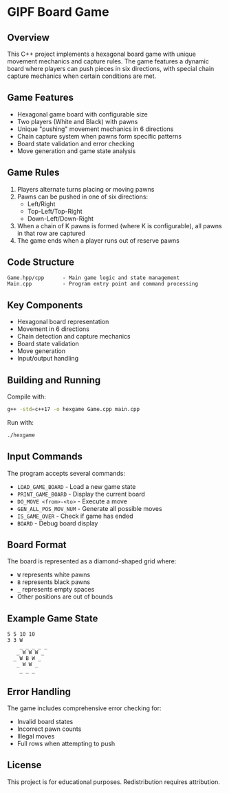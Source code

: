 # GIPF Board Game

## Overview

This C++ project implements a hexagonal board game with unique movement mechanics and capture rules. The game features a dynamic board where players can push pieces in six directions, with special chain capture mechanics when certain conditions are met.

## Game Features

- Hexagonal game board with configurable size
- Two players (White and Black) with pawns
- Unique "pushing" movement mechanics in 6 directions
- Chain capture system when pawns form specific patterns
- Board state validation and error checking
- Move generation and game state analysis

## Game Rules

1. Players alternate turns placing or moving pawns
2. Pawns can be pushed in one of six directions:
   - Left/Right
   - Top-Left/Top-Right
   - Down-Left/Down-Right
3. When a chain of K pawns is formed (where K is configurable), all pawns in that row are captured
4. The game ends when a player runs out of reserve pawns

## Code Structure

```
Game.hpp/cpp      - Main game logic and state management
Main.cpp          - Program entry point and command processing
```

## Key Components

- Hexagonal board representation
- Movement in 6 directions
- Chain detection and capture mechanics
- Board state validation
- Move generation
- Input/output handling

## Building and Running

Compile with:
```bash
g++ -std=c++17 -o hexgame Game.cpp main.cpp
```

Run with:
```bash
./hexgame
```

## Input Commands

The program accepts several commands:

- `LOAD_GAME_BOARD` - Load a new game state
- `PRINT_GAME_BOARD` - Display the current board
- `DO_MOVE <from>-<to>` - Execute a move
- `GEN_ALL_POS_MOV_NUM` - Generate all possible moves
- `IS_GAME_OVER` - Check if game has ended
- `BOARD` - Debug board display

## Board Format

The board is represented as a diamond-shaped grid where:
- `W` represents white pawns
- `B` represents black pawns
- `_` represents empty spaces
- Other positions are out of bounds

## Example Game State

```
5 5 10 10
3 3 W
    _ _ _ _ _
   _ W W W _
  _ W B W _
   _ W W _
    _ _ _
```

## Error Handling

The game includes comprehensive error checking for:
- Invalid board states
- Incorrect pawn counts
- Illegal moves
- Full rows when attempting to push

## License

This project is for educational purposes. Redistribution requires attribution.
